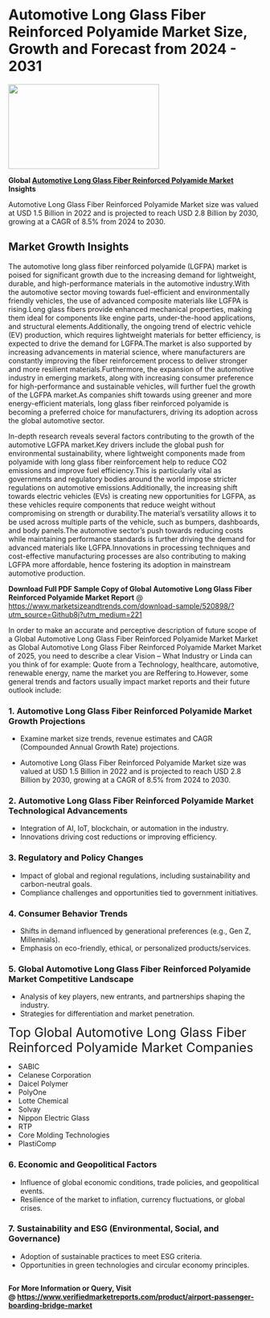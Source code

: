<H1>Automotive Long Glass Fiber Reinforced Polyamide Market Size, Growth and Forecast from 2024 - 2031</H1><img class="aligncenter size-medium wp-image-584254" src="https://thirdeyenews.in/wp-content/uploads/2024/09/Global-Market-Research-300x168.jpeg" alt="" width="300" height="168" /><p><strong>Global&nbsp;<a href="https://www.marketsizeandtrends.com/download-sample/520898/?utm_source=Github8j?utm_medium=221">Automotive Long Glass Fiber Reinforced Polyamide Market</a> Insights</strong></p><p>Automotive Long Glass Fiber Reinforced Polyamide Market size was valued at USD 1.5 Billion in 2022 and is projected to reach USD 2.8 Billion by 2030, growing at a CAGR of 8.5% from 2024 to 2030.</p><p><h2>Market Growth Insights</h2> <p>The automotive long glass fiber reinforced polyamide (LGFPA) market is poised for significant growth due to the increasing demand for lightweight, durable, and high-performance materials in the automotive industry.With the automotive sector moving towards fuel-efficient and environmentally friendly vehicles, the use of advanced composite materials like LGFPA is rising.Long glass fibers provide enhanced mechanical properties, making them ideal for components like engine parts, under-the-hood applications, and structural elements.Additionally, the ongoing trend of electric vehicle (EV) production, which requires lightweight materials for better efficiency, is expected to drive the demand for LGFPA.The market is also supported by increasing advancements in material science, where manufacturers are constantly improving the fiber reinforcement process to deliver stronger and more resilient materials.Furthermore, the expansion of the automotive industry in emerging markets, along with increasing consumer preference for high-performance and sustainable vehicles, will further fuel the growth of the LGFPA market.As companies shift towards using greener and more energy-efficient materials, long glass fiber reinforced polyamide is becoming a preferred choice for manufacturers, driving its adoption across the global automotive sector.</p> <p>In-depth research reveals several factors contributing to the growth of the automotive LGFPA market.Key drivers include the global push for environmental sustainability, where lightweight components made from polyamide with long glass fiber reinforcement help to reduce CO2 emissions and improve fuel efficiency.This is particularly vital as governments and regulatory bodies around the world impose stricter regulations on automotive emissions.Additionally, the increasing shift towards electric vehicles (EVs) is creating new opportunities for LGFPA, as these vehicles require components that reduce weight without compromising on strength or durability.The material’s versatility allows it to be used across multiple parts of the vehicle, such as bumpers, dashboards, and body panels.The automotive sector’s push towards reducing costs while maintaining performance standards is further driving the demand for advanced materials like LGFPA.Innovations in processing techniques and cost-effective manufacturing processes are also contributing to making LGFPA more affordable, hence fostering its adoption in mainstream automotive production.</p> <p><span class=""><strong>Download Full PDF Sample Copy of Global Automotive Long Glass Fiber Reinforced Polyamide Market Report</strong> @ <a href="https://www.marketsizeandtrends.com/download-sample/520898/?utm_source=Github8j?utm_medium=221" target="_blank">https://www.marketsizeandtrends.com/download-sample/520898/?utm_source=Github8j?utm_medium=221</a></span></p><p>In order to make an accurate and perceptive description of future scope of a Global&nbsp;Automotive Long Glass Fiber Reinforced Polyamide Market Market as Global&nbsp;Automotive Long Glass Fiber Reinforced Polyamide Market Market of 2025, you need to describe a clear Vision &ndash; What Industry or Linda can you think of for example: Quote from a Technology, healthcare, automotive, renewable energy, name the market you are Reffering to.However, some general trends and factors usually impact market reports and their future outlook include:</p><h3>1.&nbsp;<strong>Automotive Long Glass Fiber Reinforced Polyamide Market Growth Projections</strong></h3><ul><li>Examine market size trends, revenue estimates and CAGR (Compounded Annual Growth Rate) projections.</li><li><p>Automotive Long Glass Fiber Reinforced Polyamide Market size was valued at USD 1.5 Billion in 2022 and is projected to reach USD 2.8 Billion by 2030, growing at a CAGR of 8.5% from 2024 to 2030.</p></li></ul><h3>2.&nbsp;<strong>Automotive Long Glass Fiber Reinforced Polyamide Market Technological Advancements</strong></h3><ul><li>Integration of AI, IoT, blockchain, or automation in the industry.</li><li>Innovations driving cost reductions or improving efficiency.</li></ul><h3>3.&nbsp;<strong>Regulatory and Policy Changes</strong></h3><ul><li>Impact of global and regional regulations, including sustainability and carbon-neutral goals.</li><li>Compliance challenges and opportunities tied to government initiatives.</li></ul><h3>4.&nbsp;<strong>Consumer Behavior Trends</strong></h3><ul><li>Shifts in demand influenced by generational preferences (e.g., Gen Z, Millennials).</li><li>Emphasis on eco-friendly, ethical, or personalized products/services.</li></ul><h3>5.&nbsp;<strong>Global Automotive Long Glass Fiber Reinforced Polyamide Market Competitive Landscape</strong></h3><ul><li>Analysis of key players, new entrants, and partnerships shaping the industry.</li><li>Strategies for differentiation and market penetration.</li></ul><p data-pm-slice="1 1 []"><span style="color: inherit; font-family: inherit; font-size: 25px;">Top Global Automotive Long Glass Fiber Reinforced Polyamide Market Companies</span></p><div class="" data-test-id=""><p><li>SABIC</li><li> Celanese Corporation</li><li> Daicel Polymer</li><li> PolyOne</li><li> Lotte Chemical</li><li> Solvay</li><li> Nippon Electric Glass</li><li> RTP</li><li> Core Molding Technologies</li><li> PlastiComp</li></p></div><h3>6.&nbsp;<strong>Economic and Geopolitical Factors</strong></h3><ul><li>Influence of global economic conditions, trade policies, and geopolitical events.</li><li>Resilience of the market to inflation, currency fluctuations, or global crises.</li></ul><h3>7.&nbsp;<strong>Sustainability and ESG (Environmental, Social, and Governance)</strong></h3><ul><li>Adoption of sustainable practices to meet ESG criteria.</li><li>Opportunities in green technologies and circular economy principles.</li></ul><h2><strong style="font-size: 14px;">For More Information or Query, Visit @&nbsp;</strong><a style="background-color: #ffffff; font-size: 14px;" href="https://www.marketsizeandtrends.com/report/automotive-long-glass-fiber-reinforced-polyamide-market/" target="_blank">https://www.verifiedmarketreports.com/product/airport-passenger-boarding-bridge-market</a></h2>